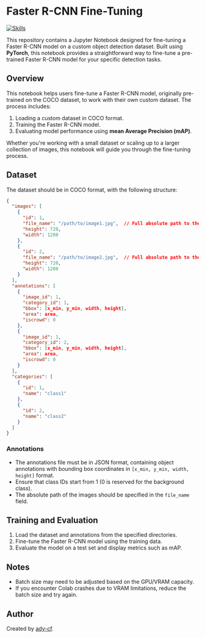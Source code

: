 # Faster R-CNN Fine-Tuning  
[![Skills](https://skillicons.dev/icons?i=pytorch,python)](https://skillicons.dev)

This repository contains a Jupyter Notebook designed for fine-tuning a Faster R-CNN model on a custom object detection dataset. Built using **PyTorch**, this notebook provides a straightforward way to fine-tune a pre-trained Faster R-CNN model for your specific detection tasks.

## Overview

This notebook helps users fine-tune a Faster R-CNN model, originally pre-trained on the COCO dataset, to work with their own custom dataset. The process includes:

1. Loading a custom dataset in COCO format.
2. Training the Faster R-CNN model.
3. Evaluating model performance using **mean Average Precision (mAP)**.

Whether you're working with a small dataset or scaling up to a larger collection of images, this notebook will guide you through the fine-tuning process.


## Dataset

The dataset should be in COCO format, with the following structure:

```json
{
  "images": [
    {
      "id": 1,
      "file_name": "/path/to/image1.jpg",  // Full absolute path to the image
      "height": 720,
      "width": 1280
    },
    {
      "id": 2,
      "file_name": "/path/to/image2.jpg",  // Full absolute path to the image
      "height": 720,
      "width": 1280
    }
  ],
  "annotations": [
    {
      "image_id": 1,
      "category_id": 1,
      "bbox": [x_min, y_min, width, height],
      "area": area,
      "iscrowd": 0
    },
    {
      "image_id": 1,
      "category_id": 2,
      "bbox": [x_min, y_min, width, height],
      "area": area,
      "iscrowd": 0
    }
  ],
  "categories": [
    {
      "id": 1,
      "name": "class1"
    },
    {
      "id": 2,
      "name": "class2"
    }
  ]
}

```


### Annotations

- The annotations file must be in JSON format, containing object annotations with bounding box coordinates in `[x_min, y_min, width, height]` format.
- Ensure that class IDs start from 1 (0 is reserved for the background class).
- The absolute path of the images should be specified in the `file_name` field.

## Training and Evaluation

1. Load the dataset and annotations from the specified directories.
2. Fine-tune the Faster R-CNN model using the training data.
3. Evaluate the model on a test set and display metrics such as mAP.

## Notes

- Batch size may need to be adjusted based on the GPU/VRAM capacity.
- If you encounter Colab crashes due to VRAM limitations, reduce the batch size and try again.

## Author

Created by [ady-cf](https://github.com/ady-cf).
